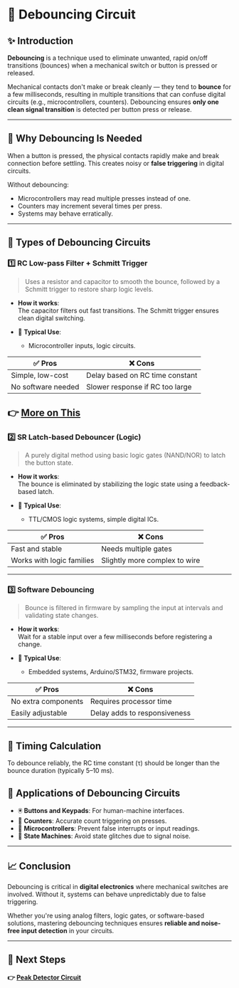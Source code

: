 # 🔄 Debouncing Circuit

## ✨ Introduction

**Debouncing** is a technique used to eliminate unwanted, rapid on/off transitions (bounces) when a mechanical switch or button is pressed or released.

Mechanical contacts don't make or break cleanly — they tend to **bounce** for a few milliseconds, resulting in multiple transitions that can confuse digital circuits (e.g., microcontrollers, counters). Debouncing ensures **only one clean signal transition** is detected per button press or release.

---

## 🔹 Why Debouncing Is Needed

When a button is pressed, the physical contacts rapidly make and break connection before settling. This creates noisy or **false triggering** in digital circuits.

Without debouncing:

- Microcontrollers may read multiple presses instead of one.
- Counters may increment several times per press.
- Systems may behave erratically.


---

## 🔹 Types of Debouncing Circuits

### 1️⃣ **RC Low-pass Filter + Schmitt Trigger**

> Uses a resistor and capacitor to smooth the bounce, followed by a Schmitt trigger to restore sharp logic levels.

- **How it works**:  
  The capacitor filters out fast transitions. The Schmitt trigger ensures clean digital switching.

- 🧭 **Typical Use**:
  - Microcontroller inputs, logic circuits.

| ✅ Pros                   | ❌ Cons                        |
|--------------------------|-------------------------------|
| Simple, low-cost         | Delay based on RC time constant |
| No software needed       | Slower response if RC too large |

**👉 [More on This](https://www.eejournal.com/article/ultimate-guide-to-switch-debounce-part-4/)**  
---

### 2️⃣ **SR Latch-based Debouncer (Logic)**

> A purely digital method using basic logic gates (NAND/NOR) to latch the button state.

- **How it works**:  
  The bounce is eliminated by stabilizing the logic state using a feedback-based latch.

- 🧭 **Typical Use**:
  - TTL/CMOS logic systems, simple digital ICs.

| ✅ Pros            | ❌ Cons              |
|-------------------|---------------------|
| Fast and stable   | Needs multiple gates |
| Works with logic families | Slightly more complex to wire |


---

### 3️⃣ **Software Debouncing**

> Bounce is filtered in firmware by sampling the input at intervals and validating state changes.

- **How it works**:  
  Wait for a stable input over a few milliseconds before registering a change.

- 🧭 **Typical Use**:
  - Embedded systems, Arduino/STM32, firmware projects.

| ✅ Pros                | ❌ Cons                  |
|------------------------|-------------------------|
| No extra components    | Requires processor time |
| Easily adjustable      | Delay adds to responsiveness |


---

## 🔹 Timing Calculation

To debounce reliably, the RC time constant (τ) should be longer than the bounce duration (typically 5–10 ms).



## 🔹 Applications of Debouncing Circuits

- 🖲️ **Buttons and Keypads**: For human-machine interfaces.
- 🔢 **Counters**: Accurate count triggering on presses.
- 🧠 **Microcontrollers**: Prevent false interrupts or input readings.
- 🏁 **State Machines**: Avoid state glitches due to signal noise.

---

## 📈 Conclusion

Debouncing is critical in **digital electronics** where mechanical switches are involved. Without it, systems can behave unpredictably due to false triggering.

Whether you're using analog filters, logic gates, or software-based solutions, mastering debouncing techniques ensures **reliable and noise-free input detection** in your circuits.

---

## 🔹 Next Steps
**👉 [Peak Detector Circuit](../Peak_Detector)**  

